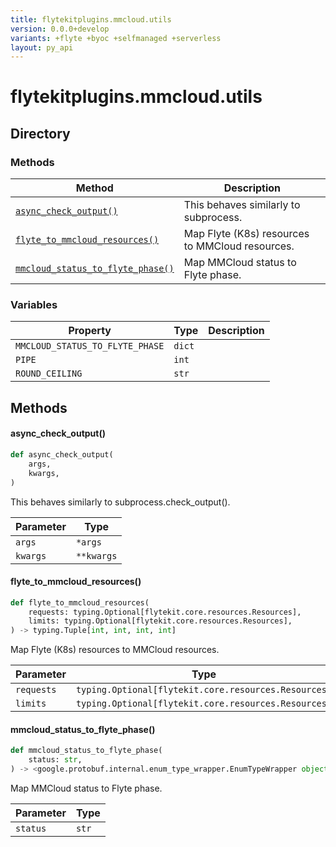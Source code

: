 ```yaml
---
title: flytekitplugins.mmcloud.utils
version: 0.0.0+develop
variants: +flyte +byoc +selfmanaged +serverless
layout: py_api
---
```


# flytekitplugins.mmcloud.utils

## Directory

### Methods

| Method | Description |
|-|-|
| [`async_check_output()`](#async_check_output) | This behaves similarly to subprocess. |
| [`flyte_to_mmcloud_resources()`](#flyte_to_mmcloud_resources) | Map Flyte (K8s) resources to MMCloud resources. |
| [`mmcloud_status_to_flyte_phase()`](#mmcloud_status_to_flyte_phase) | Map MMCloud status to Flyte phase. |


### Variables

| Property | Type | Description |
|-|-|-|
| `MMCLOUD_STATUS_TO_FLYTE_PHASE` | `dict` |  |
| `PIPE` | `int` |  |
| `ROUND_CEILING` | `str` |  |

## Methods

#### async_check_output()

```python
def async_check_output(
    args,
    kwargs,
)
```
This behaves similarly to subprocess.check_output().


| Parameter | Type |
|-|-|
| `args` | ``*args`` |
| `kwargs` | ``**kwargs`` |

#### flyte_to_mmcloud_resources()

```python
def flyte_to_mmcloud_resources(
    requests: typing.Optional[flytekit.core.resources.Resources],
    limits: typing.Optional[flytekit.core.resources.Resources],
) -> typing.Tuple[int, int, int, int]
```
Map Flyte (K8s) resources to MMCloud resources.


| Parameter | Type |
|-|-|
| `requests` | `typing.Optional[flytekit.core.resources.Resources]` |
| `limits` | `typing.Optional[flytekit.core.resources.Resources]` |

#### mmcloud_status_to_flyte_phase()

```python
def mmcloud_status_to_flyte_phase(
    status: str,
) -> <google.protobuf.internal.enum_type_wrapper.EnumTypeWrapper object at 0x121406390>
```
Map MMCloud status to Flyte phase.


| Parameter | Type |
|-|-|
| `status` | `str` |

